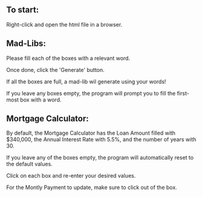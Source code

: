 To start: 
-------------
Right-click and open the html file in a browser. 

Mad-Libs: 
-------------
Please fill each of the boxes with a relevant word. 

Once done, click the 'Generate' button. 

If all the boxes are full, a mad-lib wil generate using your words!

If you leave any boxes empty, the program will prompt you to fill the first-most box with a word. 

Mortgage Calculator:
-------------
By default, the Mortgage Calculator has the Loan Amount filled with $340,000, the Annual Interest Rate with 5.5%, and the number of years with 30. 

If you leave any of the boxes empty, the program will automatically reset to the default values. 

Click on each box and re-enter your desired values. 

For the Montly Payment to update, make sure to click out of the box. 
